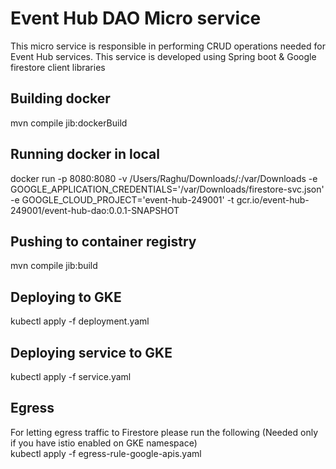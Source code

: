 # Event Hub DAO Micro service
This micro service is responsible in performing CRUD operations needed for Event Hub services. This service is developed using Spring boot & Google firestore client libraries

## Building docker
mvn compile jib:dockerBuild

## Running docker in local
docker run -p 8080:8080 -v /Users/Raghu/Downloads/:/var/Downloads -e GOOGLE_APPLICATION_CREDENTIALS='/var/Downloads/firestore-svc.json' -e GOOGLE_CLOUD_PROJECT='event-hub-249001' -t gcr.io/event-hub-249001/event-hub-dao:0.0.1-SNAPSHOT

## Pushing to container registry
mvn compile jib:build

## Deploying to GKE
kubectl apply -f deployment.yaml

## Deploying service to GKE
kubectl apply -f service.yaml

## Egress
For letting egress traffic to Firestore please run the following (Needed only if you have istio enabled on GKE namespace) <br/>
kubectl apply -f egress-rule-google-apis.yaml
